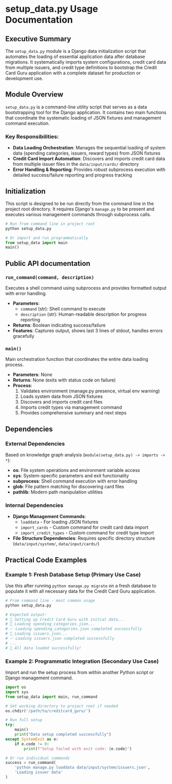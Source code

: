 # setup_data.py Usage Documentation

## Executive Summary
The `setup_data.py` module is a Django data initialization script that automates the loading of essential application data after database migrations. It systematically imports system configurations, credit card data from multiple issuers, and credit type definitions to bootstrap the Credit Card Guru application with a complete dataset for production or development use.

## Module Overview
`setup_data.py` is a command-line utility script that serves as a data bootstrapping tool for the Django application. It contains two main functions that coordinate the systematic loading of JSON fixtures and management command execution.

### Key Responsibilities:
- **Data Loading Orchestration**: Manages the sequential loading of system data (spending categories, issuers, reward types) from JSON fixtures
- **Credit Card Import Automation**: Discovers and imports credit card data from multiple issuer files in the `data/input/cards/` directory
- **Error Handling & Reporting**: Provides robust subprocess execution with detailed success/failure reporting and progress tracking

## Initialization
This script is designed to be run directly from the command line in the project root directory. It requires Django's `manage.py` to be present and executes various management commands through subprocess calls.

```python
# Run from command line in project root
python setup_data.py

# Or import and run programmatically
from setup_data import main
main()
```

## Public API documentation

### `run_command(command, description)`
Executes a shell command using subprocess and provides formatted output with error handling.
- **Parameters**: 
  - `command` (str): Shell command to execute
  - `description` (str): Human-readable description for progress reporting
- **Returns**: Boolean indicating success/failure
- **Features**: Captures output, shows last 3 lines of stdout, handles errors gracefully

### `main()`
Main orchestration function that coordinates the entire data loading process.
- **Parameters**: None
- **Returns**: None (exits with status code on failure)
- **Process**: 
  1. Validates environment (manage.py presence, virtual env warning)
  2. Loads system data from JSON fixtures
  3. Discovers and imports credit card files
  4. Imports credit types via management command
  5. Provides comprehensive summary and next steps

## Dependencies

### External Dependencies
Based on knowledge graph analysis (`module(setup_data.py) -> imports -> *`):
- **os**: File system operations and environment variable access
- **sys**: System-specific parameters and exit functionality
- **subprocess**: Shell command execution with error handling
- **glob**: File pattern matching for discovering card files
- **pathlib**: Modern path manipulation utilities

### Internal Dependencies
- **Django Management Commands**: 
  - `loaddata` - For loading JSON fixtures
  - `import_cards` - Custom command for credit card data import
  - `import_credit_types` - Custom command for credit type import
- **File Structure Dependencies**: Requires specific directory structure (`data/input/system/`, `data/input/cards/`)

## Practical Code Examples

### Example 1: Fresh Database Setup (Primary Use Case)
Use this after running `python manage.py migrate` on a fresh database to populate it with all necessary data for the Credit Card Guru application.

```python
# From command line - most common usage
python setup_data.py

# Expected output:
# 🚀 Setting up Credit Card Guru with initial data...
# 🔄 Loading spending_categories.json...
# ✅ Loading spending_categories.json completed successfully
# 🔄 Loading issuers.json...
# ✅ Loading issuers.json completed successfully
# ...
# 🎉 All data loaded successfully!
```

### Example 2: Programmatic Integration (Secondary Use Case)
Import and run the setup process from within another Python script or Django management command.

```python
import os
import sys
from setup_data import main, run_command

# Set working directory to project root if needed
os.chdir('/path/to/creditcard_guru/')

# Run full setup
try:
    main()
    print("Data setup completed successfully")
except SystemExit as e:
    if e.code != 0:
        print(f"Setup failed with exit code: {e.code}")

# Or run individual commands
success = run_command(
    'python manage.py loaddata data/input/system/issuers.json',
    'Loading issuer data'
)
```

